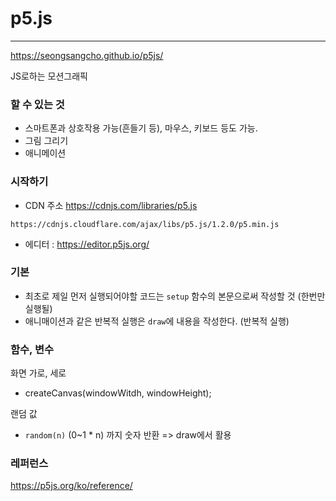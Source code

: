 # p5.js



---



https://seongsangcho.github.io/p5js/



JS로하는 모션그래픽



### 할 수 있는 것

- 스마트폰과 상호작용 가능(흔들기 등), 마우스, 키보드 등도 가능.
- 그림 그리기
- 애니메이션





### 시작하기

- CDN 주소 https://cdnjs.com/libraries/p5.js

```
https://cdnjs.cloudflare.com/ajax/libs/p5.js/1.2.0/p5.min.js
```

- 에디터 : https://editor.p5js.org/





### 기본

- 최초로 제일 먼저 실행되어야할 코드는 `setup` 함수의 본문으로써 작성할 것 (한번만 실행될)
- 애니매이션과 같은 반복적 실행은 `draw`에 내용을 작성한다. (반복적 실행)





### 함수, 변수

화면 가로, 세로

-   createCanvas(windowWitdh, windowHeight);

랜덤 값

- `random(n)` (0~1 * n) 까지 숫자 반환 => draw에서 활용







### 레퍼런스

https://p5js.org/ko/reference/

